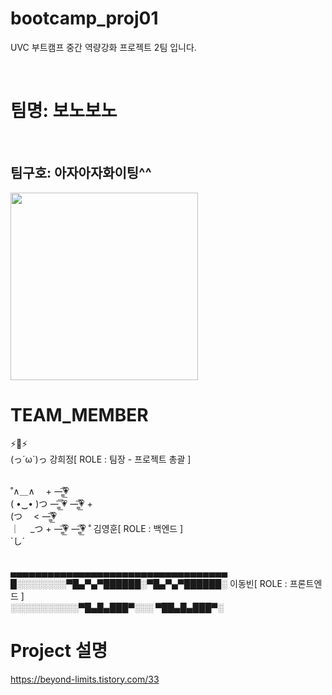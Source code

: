 # bootcamp_proj01
UVC 부트캠프 중간 역량강화 프로젝트 2팀 입니다.

<br>

<h1> 팀명: 보노보노</h1><br>

<h2> 팀구호: 아자아자화이팅^^ </h2>

<p align="left">
  <img style="width: 300px" src="https://github.com/META-BOOTCAMP-TEAM2/bootcamp_proj01/assets/130536070/d12bf26a-fa45-4dbc-84e5-03de0c9f4074">
</p>



# TEAM_MEMBER

⚡️🚨⚡️   
(っ´ω`)っ 강희정[ ROLE : 팀장 - 프로젝트 총괄 ]    
<br>
            
˚∧＿∧  　+        —̳͟͞͞💗   
(  •‿• )つ  —̳͟͞͞ 💗         —̳͟͞͞💗 +   
(つ　 <                —̳͟͞͞💗   
｜　 _つ      +  —̳͟͞͞💗         —̳͟͞͞💗 ˚  김영훈[ ROLE : 백엔드 ]       
`し´   
<br>

▄▄▄▄▄▄▄▄▄▄▄▄▄▄▄▄▄▄▄▄▄▄▄▄▄▄▄▄▄▄▄▄▄▄▄    
█░░░░░░░░▀█▄▀▄▀██████░▀█▄▀▄▀██████░         이동빈[ ROLE : 프론트엔드 ]       
░░░░░░░░░░░▀█▄█▄███▀░░░ ▀██▄█▄███▀░    



# Project 설명

https://beyond-limits.tistory.com/33




